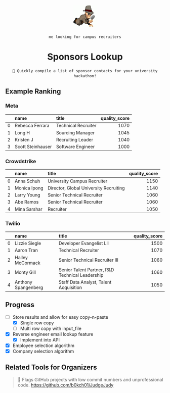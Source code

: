 <div align=center>

<img src="readme/investigate.gif" width=75 height=75>
  
`
me looking for campus recruiters
`

# Sponsors Lookup
  
  ```
🔎 Quickly compile a list of sponsor contacts for your university hackathon!
```


</div>

## Example Ranking
### Meta
|    | name              | title                     |   quality_score |
|---:|:------------------|:--------------------------|----------------:|
|  0 | Rebecca Ferrara   | Technical Recruiter       |            1070 |
|  1 | Long H            | Sourcing Manager          |            1045 |
|  2 | Kristen J         | Recruiting Leader         |            1040 |
|  3 | Scott Steinhauser | Software Engineer         |            1000 |

### Crowdstrike
|    | name         | title                                  |   quality_score |
|---:|:-------------|:---------------------------------------|----------------:|
|  0 | Anna Schuh   | University Campus Recruiter            |            1150 |
|  1 | Monica Ipong | Director, Global University Recruiting |            1140 |
|  2 | Larry Young  | Senior Technical Recruiter             |            1060 |
|  3 | Abe Ramos    | Senior Technical Recruiter             |            1060 |
|  4 | Mina Sarshar | Recruiter                              |            1050 |

### Twilio
|    | name                | title                                           |   quality_score |
|---:|:--------------------|:------------------------------------------------|----------------:|
|  0 | Lizzie Siegle       | Developer Evangelist Lll                        |            1500 |
|  1 | Aaron Tran          | Technical Recruiter                             |            1070 |
|  2 | Halley McCormack    | Senior Technical Recruiter III                  |            1060 |
|  3 | Monty Gill          | Senior Talent Partner, R&D Technical Leadership |            1060 |
|  4 | Anthony Spangenberg | Staff Data Analyst, Talent Acquisition          |            1050 |


## Progress

- [ ] Store results and allow for easy copy-n-paste
  - [X] Single row copy
  - [ ] Multi row copy with input_file
- [X] Reverse engineer email lookup feature
  - [X] Implement into API
- [x] Employee selection algorithm
- [x] Company selection algorithm

## Related Tools for Organizers
> 🚩 Flags GitHub projects with low commit numbers and unprofessional code.
> https://github.com/b0kch01/JudgeJudy
